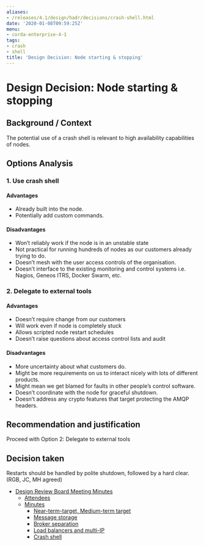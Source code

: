 ```yaml
---
aliases:
- /releases/4.1/design/hadr/decisions/crash-shell.html
date: '2020-01-08T09:59:25Z'
menu:
- corda-enterprise-4-1
tags:
- crash
- shell
title: 'Design Decision: Node starting & stopping'
---
```



# Design Decision: Node starting & stopping


## Background / Context

The potential use of a crash shell is relevant to high availability capabilities of nodes.


## Options Analysis


### 1. Use crash shell


#### Advantages


* Already built into the node.
* Potentially add custom commands.


#### Disadvantages


* Won’t reliably work if the node is in an unstable state
* Not practical for running hundreds of nodes as our customers already trying to do.
* Doesn’t mesh with the user access controls of the organisation.
* Doesn’t interface to the existing monitoring and control systems i.e. Nagios, Geneos ITRS, Docker Swarm, etc.


### 2. Delegate to external tools


#### Advantages


* Doesn’t require change from our customers
* Will work even if node is completely stuck
* Allows scripted node restart schedules
* Doesn’t raise questions about access control lists and audit


#### Disadvantages


* More uncertainty about what customers do.
* Might be more requirements on us to interact nicely with lots of different products.
* Might mean we get blamed for faults in other people’s control software.
* Doesn’t coordinate with the node for graceful shutdown.
* Doesn’t address any crypto features that target protecting the AMQP headers.


## Recommendation and justification

Proceed with Option 2: Delegate to external tools


## Decision taken

Restarts should be handled by polite shutdown, followed by a hard clear. (RGB, JC, MH agreed)



* [Design Review Board Meeting Minutes](drb-meeting-20171116.md)
    * [Attendees](drb-meeting-20171116.md#attendees)
    * [Minutes](drb-meeting-20171116.md#minutes)
        * [Near-term-target, Medium-term target](drb-meeting-20171116.md#near-term-target-medium-term-target)
        * [Message storage](drb-meeting-20171116.md#id1)
        * [Broker separation](drb-meeting-20171116.md#id2)
        * [Load balancers and multi-IP](drb-meeting-20171116.md#id3)
        * [Crash shell](drb-meeting-20171116.md#id4)







